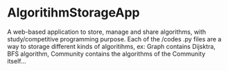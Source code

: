 # AlgoritihmStorageApp
A web-based application to store, manage and share algorithms, with study/competitive programming purpose.
Each of the /codes .py files are a way to storage different kinds of algoritihms, ex: Graph contains Dijsktra, BFS algorithm, 
Community contains the algorithms of the Community itself...
